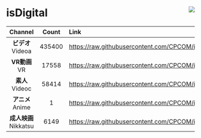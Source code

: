 # isDigital <img align="right" src="https://img.shields.io/github/last-commit/CPCOM/isDigital"/>  
  
| Channel | Count | Link |  
| :-----: | :---: | :--- |  
|**ビデオ**<br />Videoa | 435400 | https://raw.githubusercontent.com/CPCOM/isDigital/main/Videoa.txt |  
|**VR動画**<br />VR | 17558 | https://raw.githubusercontent.com/CPCOM/isDigital/main/VR.txt |  
|**素人**<br />Videoc | 58414 | https://raw.githubusercontent.com/CPCOM/isDigital/main/Videoc.txt |  
|**アニメ**<br />Anime | 1 | https://raw.githubusercontent.com/CPCOM/isDigital/main/Anime.txt |  
|**成人映画**<br />Nikkatsu | 6149 | https://raw.githubusercontent.com/CPCOM/isDigital/main/Nikkatsu.txt |  